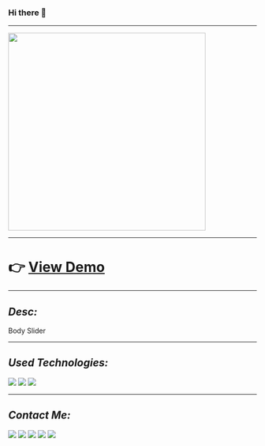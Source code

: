 ### Hi there 👋

<hr />

<img width="400px" src="https://github.com/Mishka-Sakhelashvili/JS_test/blob/master/test.gif"/>

<hr />
<h1> 👉 <a href="https://mishka-sakhelashvili.github.io/JS__Slider/">  View Demo  </a></h1>

<hr />
<h2><i>Desc: </i></h2>
<p> Body Slider </p>

<hr />
<h2><i>Used Technologies: </i></h2>
<p>
<img src="https://img.shields.io/badge/HTML5-E34F26?style=for-the-badge&logo=html5&logoColor=white" />
<img src="https://img.shields.io/badge/CSS3-1572B6?style=for-the-badge&logo=css3&logoColor=white" />
<img src="https://img.shields.io/badge/JavaScript-F7DF1E?style=for-the-badge&logo=javascript&logoColor=black" />
</p>

<hr />
<h2><i>Contact Me: </i></h2>
<a href="mailto:Mishka.Sakhelashvili@gmail.com"
  ><img
    src="https://img.shields.io/badge/Gmail-D14836?style=for-the-badge&logo=gmail&logoColor=white"
/></a>
<a href="https://www.facebook.com/mishka.sakhelashvili/"
  ><img
    src="https://img.shields.io/badge/Facebook-1877F2?style=for-the-badge&logo=facebook&logoColor=white"
/></a>
<a href="https://twitter.com/MiSakhelashvili"
  ><img
    src="https://img.shields.io/badge/Twitter-1DA1F2?style=for-the-badge&logo=twitter&logoColor=white"
/></a>
<a href="https://www.linkedin.com/in/mikheil-sakhelashvili-2886a31aa/"
  ><img
    src="https://img.shields.io/badge/LinkedIn-0077B5?style=for-the-badge&logo=linkedin&logoColor=white"
/></a>
<a href="https://github.com/Mishka-Sakhelashvili"
  ><img
    src="https://img.shields.io/badge/GitHub-100000?style=for-the-badge&logo=github&logoColor=white"
/></a>
